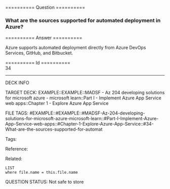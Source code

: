 ========== Question ==========  

### What are the sources supported for automated deployment in Azure?  

========== Answer ==========  

Azure supports automated deployment directly from Azure DevOps Services, GitHub,
and Bitbucket.

========== Id ==========  
34

---

DECK INFO

TARGET DECK: EXAMPLE::EXAMPLE::MADSF - Az 204 developing solutions for microsoft azure - microsoft learn::Part I - Implement Azure App Service web apps::Chapter 1 - Explore Azure App Service

FILE TAGS: #EXAMPLE::#EXAMPLE::#MADSF-Az-204-developing-solutions-for-microsoft-azure-microsoft-learn::#Part-I-Implement-Azure-App-Service-web-apps::#Chapter-1-Explore-Azure-App-Service::#34-What-are-the-sources-supported-for-automat

Tags:

Reference:

Related:

```dataview
LIST
where file.name = this.file.name
```

QUESTION STATUS: Not safe to store
